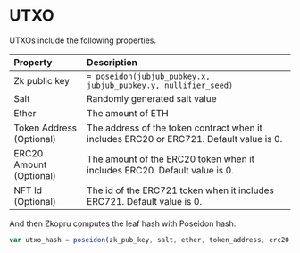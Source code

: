 # UTXO

UTXOs include the following properties.

| Property | Description |
| :--- | :--- |
| Zk public key | `= poseidon(jubjub_pubkey.x, jubjub_pubkey.y, nullifier_seed)` |
| Salt | Randomly generated salt value |
| Ether | The amount of ETH |
| Token Address \(Optional\) | The address of the token contract when it includes ERC20 or ERC721. Default value is 0. |
| ERC20 Amount \(Optional\) | The amount of the ERC20 token when it includes ERC20. Default value is 0. |
| NFT Id \(Optional\) | The id of the ERC721 token when it includes ERC721. Default value is 0. |

And then Zkopru computes the leaf hash with Poseidon hash:

```javascript
var utxo_hash = poseidon(zk_pub_key, salt, ether, token_address, erc20, nft)
```

